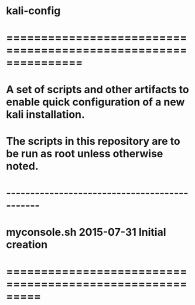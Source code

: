 # kali-config
# ===============================================================
# A set of scripts and other artifacts to enable quick configuration of a new kali installation.
# The scripts in this repository are to be run as root unless otherwise noted.
# ---------------------------------------------
#	myconsole.sh	2015-07-31	Initial creation
# =========================================================
